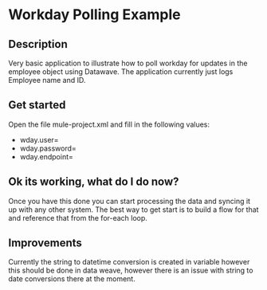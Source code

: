 # Workday Polling Example

## Description
Very basic application to illustrate how to poll workday for updates in the employee object using Datawave. The application currently just logs Employee name and ID. 

## Get started
Open the file mule-project.xml and fill in the following values:
+ wday.user=
+ wday.password=
+ wday.endpoint=

## Ok its working, what do I do now?
Once you have this done you can start processing the data and syncing it up with any other system. The best way to get start is to build a flow for that and reference that from the for-each loop.

## Improvements
Currently the string to datetime conversion is created in variable however this should be done in data weave, however there is an issue with string to date conversions there at the moment.
